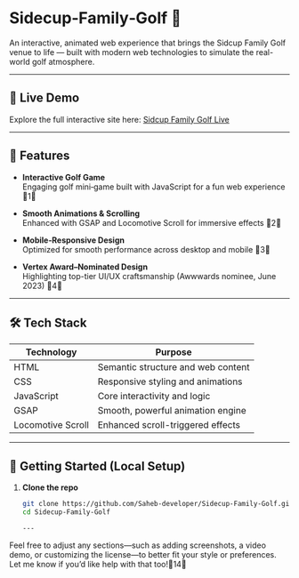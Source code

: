# Sidecup‑Family‑Golf 🎯

An interactive, animated web experience that brings the Sidcup Family Golf venue to life — built with modern web technologies to simulate the real-world golf atmosphere.

---

## 🧭 Live Demo

Explore the full interactive site here: [Sidcup Family Golf Live](https://sidcupfamilygolf.com)

---

## 🎯 Features

- **Interactive Golf Game**  
  Engaging golf mini‑game built with JavaScript for a fun web experience 1

- **Smooth Animations & Scrolling**  
  Enhanced with GSAP and Locomotive Scroll for immersive effects 2

- **Mobile‑Responsive Design**  
  Optimized for smooth performance across desktop and mobile 3

- **Vertex Award–Nominated Design**  
  Highlighting top-tier UI/UX craftsmanship (Awwwards nominee, June 2023) 4

---

## 🛠️ Tech Stack

| Technology         | Purpose                                 |
|-------------------|-----------------------------------------|
| HTML              | Semantic structure and web content      |
| CSS               | Responsive styling and animations       |
| JavaScript        | Core interactivity and logic            |
| GSAP              | Smooth, powerful animation engine       |
| Locomotive Scroll | Enhanced scroll-triggered effects       |

---

## 🚀 Getting Started (Local Setup)

1. **Clone the repo**  
   ```bash
   git clone https://github.com/Saheb-developer/Sidecup-Family-Golf.git
   cd Sidecup-Family-Golf

   ---
   
Feel free to adjust any sections—such as adding screenshots, a video demo, or customizing the license—to better fit your style or preferences. Let me know if you’d like help with that too!14
